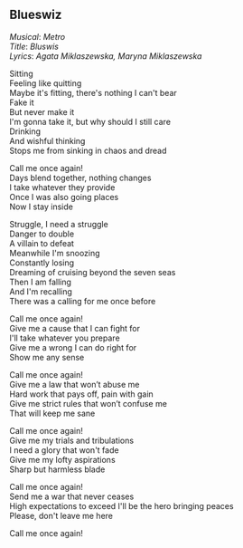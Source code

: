 ## Blueswiz

*Musical*: *Metro*\
*Title*: *Bluswis*\
*Lyrics*: *Agata Miklaszewska, Maryna Miklaszewska*

Sitting\
Feeling like quitting\
Maybe it's fitting, there's nothing I can't bear\
Fake it\
But never make it\
I'm gonna take it, but why should I still care\
Drinking\
And wishful thinking\
Stops me from sinking in chaos and dread

Call me once again!\
Days blend together, nothing changes\
I take whatever they provide\
Once I was also going places\
Now I stay inside

Struggle, I need a struggle\
Danger to double\
A villain to defeat\
Meanwhile I'm snoozing\
Constantly losing\
Dreaming of cruising beyond the seven seas\
Then I am falling\
And I'm recalling\
There was a calling for me once before

Call me once again!\
Give me a cause that I can fight for\
I'll take whatever you prepare\
Give me a wrong I can do right for\
Show me any sense

Call me once again!\
Give me a law that won’t abuse me\
Hard work that pays off, pain with gain\
Give me strict rules that won’t confuse me\
That will keep me sane

Call me once again!\
Give me my trials and tribulations\
I need a glory that won't fade\
Give me my lofty aspirations\
Sharp but harmless blade

Call me once again!\
Send me a war that never ceases\
High expectations to exceed
I'll be the hero bringing peaces\
Please, don't leave me here

Call me once again!
